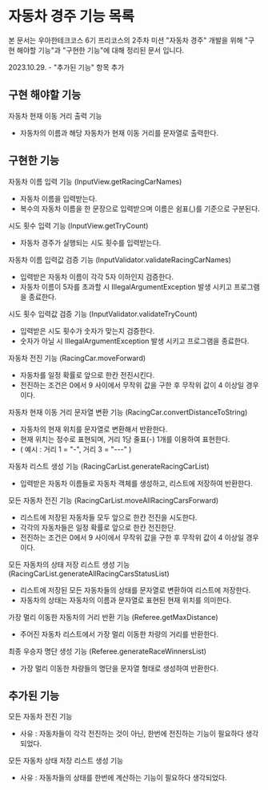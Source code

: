 # 자동차 경주 기능 목록
본 문서는 우아한테크코스 6기 프리코스의 2주차 미션 "자동차 경주" 개발을 위해 "구현 해야할 기능"과 "구현한 기능"에 대해 정리된 문서 입니다.

2023.10.29. - "추가된 기능" 항목 추가

## 구현 해야할 기능

자동차 현재 이동 거리 출력 기능
- 자동차의 이름과 해당 자동차가 현재 이동 거리를 문자열로 출력한다.


## 구현한 기능

자동차 이름 입력 기능 (InputView.getRacingCarNames)
- 자동차 이름을 입력받는다.
- 복수의 자동차 이름을 한 문장으로 입력받으며 이름은 쉼표(,)를 기준으로 구분된다.


시도 횟수 입력 기능 (InputView.getTryCount)
- 자동차 경주가 실행되는 시도 횟수를 입력받는다.


자동차 이름 입력값 검증 기능 (InputValidator.validateRacingCarNames)
- 입력받은 자동차 이름이 각각 5자 이하인지 검증한다.
- 자동차 이름이 5자를 초과할 시 IllegalArgumentException 발생 시키고 프로그램을 종료한다.


시도 횟수 입력값 검증 기능 (InputValidator.validateTryCount)
- 입력받은 시도 횟수가 숫자가 맞는지 검증한다.
- 숫자가 아닐 시 IllegalArgumentException 발생 시키고 프로그램을 종료한다.


자동차 전진 기능 (RacingCar.moveForward)
- 자동차를 일정 확률로 앞으로 한칸 전진시킨다.
- 전진하는 조건은 0에서 9 사이에서 무작위 값을 구한 후 무작위 값이 4 이상일 경우이다.


자동차 현재 이동 거리 문자열 변환 기능 (RacingCar.convertDistanceToString)
- 자동차의 현재 위치를 문자열로 변환해서 반환한다.
- 현재 위치는 정수로 표현되며, 거리 1당 줄표(-) 1개를 이용하여 표현한다.
- ( 예시 : 거리 1 = "-", 거리 3 = "---" )


자동차 리스트 생성 기능 (RacingCarList.generateRacingCarList)
- 입력받은 자동차 이름들로 자동차 객체를 생성하고, 리스트에 저장하여 반환한다.


모든 자동차 전진 기능 (RacingCarList.moveAllRacingCarsForward)
- 리스트에 저장된 자동차들 모두 앞으로 한칸 전진을 시도한다.
- 각각의 자동차들은 일정 확률로 앞으로 한칸 전진한단.
- 전진하는 조건은 0에서 9 사이에서 무작위 값을 구한 후 무작위 값이 4 이상일 경우이다.


모든 자동차의 상태 저장 리스트 생성 기능 (RacingCarList.generateAllRacingCarsStatusList)
- 리스트에 저장된 모든 자동차들의 상태를 문자열로 변환하여 리스트에 저장한다.
- 자동차의 상태는 자동차의 이름과 문자열로 표현된 현재 위치를 의미한다.


가장 멀리 이동한 자동차의 거리 반환 기능 (Referee.getMaxDistance)
- 주어진 자동차 리스트에서 가장 멀리 이동한 차량의 거리를 반환한다.


최종 우승자 명단 생성 기능 (Referee.generateRaceWinnersList)
- 가장 멀리 이동한 차량들의 명단을 문자열 형태로 생성하여 반환한다.


## 추가된 기능
모든 자동차 전진 기능
- 사유 : 자동차들이 각각 전진하는 것이 아닌, 한번에 전진하는 기능이 필요하다 생각되었다.

모든 자동차 상태 저장 리스트 생성 기능
- 사유 : 자동차들의 상태를 한번에 계산하는 기능이 필요하다 생각되었다.